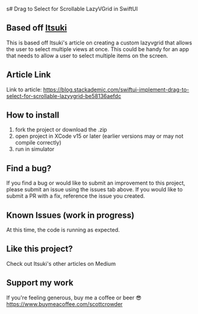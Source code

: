 s# Drag to Select for Scrollable LazyVGrid in SwiftUI

## Based off <a href="https://blog.stackademic.com/swiftui-implement-drag-to-select-for-scrollable-lazyvgrid-be58136aefdc">Itsuki</a>

This is based off Itsuki's article on creating a custom lazyvgrid that allows the user to select multiple views at once. This could be handy for an app that needs to allow a user to select multiple items on the screen.

## Article Link

Link to article: https://blog.stackademic.com/swiftui-implement-drag-to-select-for-scrollable-lazyvgrid-be58136aefdc

## How to install

1. fork the project or download the .zip
2. open project in XCode v15 or later (earlier versions may or may not compile correctly)
3. run in simulator

## Find a bug?

If you find a bug or would like to submit an improvement to this project, please submit an issue using the issues tab above. If you would like to submit a PR with a fix, reference the issue you created.

## Known Issues (work in progress)

At this time, the code is running as expected.

## Like this project?

Check out Itsuki's other articles on Medium

## Support my work

If you're feeling generous, buy me a coffee or beer 😎 https://www.buymeacoffee.com/scottcrowder
